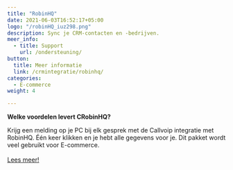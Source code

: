 ```yaml
---
title: "RobinHQ"
date: 2021-06-03T16:52:17+05:00
logo: "/robinHQ_iuz298.png"
description: Sync je CRM-contacten en -bedrijven.
meer_info:
  - title: Support
    url: /ondersteuning/
button:
  title: Meer informatie
  link: /crmintegratie/robinhq/
categories:
  - E-commerce
weight: 4

---
```


**Welke voordelen levert CRobinHQ?**

Krijg een melding op je PC bij elk gesprek met de Callvoip integratie met RobinHQ. Één keer klikken en je hebt alle gegevens voor je. Dit pakket wordt veel gebruikt voor E-commerce.<br><br><a href="/crmintegratie/robinhq/" class="button">Lees meer!</a>
